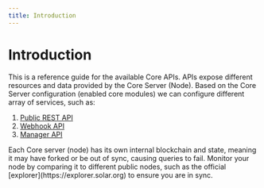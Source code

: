```yaml
---
title: Introduction
---
```


# Introduction

This is a reference guide for the available Core APIs. APIs expose different resources and data provided by the Core Server (Node). Based on the Core Server configuration (enabled core modules) we can configure different array of services, such as:

1. [Public REST API](/docs/api/public-rest-api/getting-started)
2. [Webhook API](/docs/api/webhook-api/getting-started)
3. [Manager API](/docs/api/manager-api/getting-started)

<x-alert type="info">
Each Core server (node) has its own internal blockchain and state, meaning it may have forked or be out of sync, causing queries to fail. Monitor your node by comparing it to different public nodes, such as the official [explorer](https://explorer.solar.org) to ensure you are in sync.
</x-alert>
